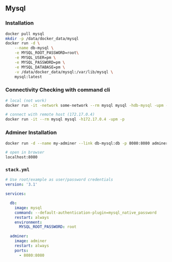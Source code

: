 ## Mysql 

### Installation
```bash
docker pull mysql
mkdir -p /data/docker_data/mysql
docker run -d \
    --name db-mysql \
    -e MYSQL_ROOT_PASSWORD=root\
    -e MYSQL_USER=pm \
    -e MYSQL_PASSWORD=pm \
    -e MYSQL_DATABASE=pm \
    -v /data/docker_data/mysql:/var/lib/mysql \
    mysql:latest 
```

### Connectivity Checking with command cli
```bash
# local (not work)
docker run -it -network some-network --rm mysql mysql -hdb-mysql -upm -p

# connect with remote host (172.17.0.4)
docker run -it --rm mysql mysql -h172.17.0.4 -upm -p
```

### Adminer Installation
```bash
docker run -d --name my-adminer --link db-mysql:db -p 8080:8080 adminer

# open in browser 
localhost:8080
```

### `stack.yml`
```yml
# Use root/example as user/password credentials
version: '3.1'

services:

  db:
    image: mysql
    command: --default-authentication-plugin=mysql_native_password
    restart: always
    environment:
      MYSQL_ROOT_PASSWORD: root

  adminer:
    image: adminer
    restart: always
    ports:
      - 8080:8080
```